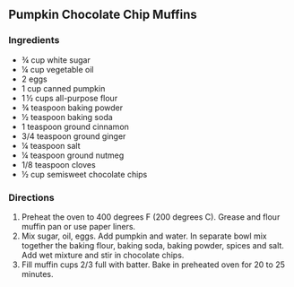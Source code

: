 ## Pumpkin Chocolate Chip Muffins

### Ingredients

- ¾ cup white sugar
- ¼ cup vegetable oil
- 2 eggs  
- 1 cup canned pumpkin
- 1 ½ cups all-purpose flour
- ¾ teaspoon baking powder
- ½ teaspoon baking soda
- 1 teaspoon ground cinnamon
- 3/4 teaspoon ground ginger
- ¼ teaspoon salt
- ¼ teaspoon ground nutmeg
- 1/8 teaspoon cloves
- ½ cup semisweet chocolate chips

### Directions
1. Preheat the oven to 400 degrees F (200 degrees C). Grease and flour muffin pan or use paper liners.
2. Mix sugar, oil, eggs. Add pumpkin and water. In separate bowl mix together the baking flour, baking soda, baking powder, spices and salt. Add wet mixture and stir in chocolate chips.
3. Fill muffin cups 2/3 full with batter. Bake in preheated oven for 20 to 25 minutes.
